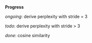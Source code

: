 **Progress**

  _ongoing_: derive perplexity with stride = 3
  
  _todo_: derive perplexity with stride > 3
  
  _done_: cosine similarity
